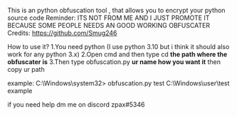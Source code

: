 This is an python obfuscation tool , that allows you to encrypt your python source code 
Reminder: 
ITS NOT FROM ME AND I JUST PROMOTE IT BECAUSE SOME PEOPLE NEEDS AN GOOD WORKING OBFUSCATER
Credits: 
https://github.com/Smug246 

How to use it?
1.You need python (I use python 3.10 but i think it should also work for any python 3.x)
2.Open cmd and then type cd **the path where the obfuscater is** 
3.Then type obfuscation.py **ur name how you want it** then copy ur path 

example:
C:\Windows\system32> obfuscation.py test C:\Windows\user\test example

if you need help dm me on discord 
zpax#5346
